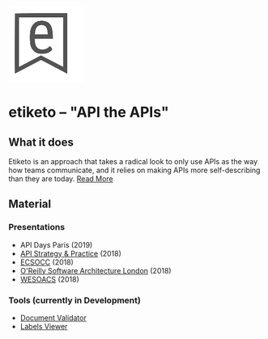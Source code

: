 ![](resources/etiketo-v1-small-trans.png)

# etiketo – "API the APIs"

## What it does

Etiketo is an approach that takes a radical look to only use APIs as the way how teams communicate, and it relies on making APIs more self-describing than they are today. [Read More](http://www.pautasso.info/talks/2018/2018-WESOACS-APIlabels/#/title)

## Material

### Presentations

* API Days Paris (2019)
* [API Strategy & Practice](https://github.com/dret/API-Labels/tree/master/presentations/API-Strat-2018) (2018)
* [ECSOCC](https://github.com/dret/API-Labels/tree/master/presentations/ECSOCC2018) (2018)
* [O'Reilly Software Architecture London](https://github.com/dret/API-Labels/tree/master/presentations/SA-2018) (2018)
* [WESOACS](https://github.com/dret/API-Labels/tree/master/presentations/WESOACS2018) (2018)

### Tools (currently in Development)

* [Document Validator](https://labs.xwaay.net/labels-validator)
* [Labels Viewer](https://labs.xwaay.net/labels-viewer)

